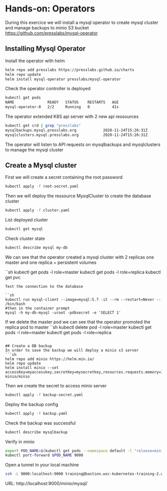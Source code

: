 # Hands-on: Operators

During this exercice we will install a mysql operator to create mysql cluster and manage backups to minio S3 bucket
https://github.com/presslabs/mysql-operator

## Installing Mysql Operator

Install the operator with helm

```sh
helm repo add presslabs https://presslabs.github.io/charts
helm repo update
helm install mysql-operator presslabs/mysql-operator
```

Check the operator controller is deployed

```sh
kubectl get pods
NAME               READY   STATUS    RESTARTS   AGE
mysql-operator-0   2/2     Running   0          41s
```

The operator extended K8S api server with 2 new api ressources

```sh
kubectl get crd | grep "presslabs"
mysqlbackups.mysql.presslabs.org            2020-11-24T15:26:31Z
mysqlclusters.mysql.presslabs.org           2020-11-24T15:26:31Z
```
The operator will listen to API requests on mysqlbackups and mysqlclusters to manage the mysql cluster
## Create a Mysql cluster

First we will create a secret containing the root password

```sh
kubectl apply -f root-secret.yaml
```

Then we will deploy the ressource MysqlCluster to create the database cluster

```sh
kubectl apply -f cluster.yaml
```

List deployed cluster

```sh
kubectl get mysql
```

Check cluster state

```sh
kubectl describe mysql my-db
```

We can see that the operator created a mysql cluster with 2 replicas one master and one replica + persistent volumes

``sh
kubectl get pods -l role=master
kubectl get pods -l role=replica
kubectl get pvc
```
Test the connection to the database

``sh
kubectl run mysql-client --image=mysql:5.7 -it --rm --restart=Never -- /bin/bash
#then in the container prompt
mysql -h my-db-mysql -uroot -pdbsecret -e 'SELECT 1'
```

If we delete the master pod we can see that the operator promoted the replica pod to master
``sh
kubectl delete pod -l role=master
kubectl get pods -l role=master
kubectl get pods -l role=replica
```

## Create a DB backup
In order to save the backup we will deploy a minio s3 server
```sh
helm repo add minio https://helm.min.io/
helm repo update
helm install minio --set accessKey=myaccesskey,secretKey=mysecretkey,resources.requests.memory=1G  minio/minio
```
Then we create the secret to access minio server
```sh
kubectl apply -f backup-secret.yaml
```
Deploy the backup config
```sh
kubectl apply -f backup.yaml
```
Check the backup was successful

```sh
kubectl describe mysqlbackup
```

Verify in minio

```sh
export POD_NAME=$(kubectl get pods --namespace default -l "release=minio" -o jsonpath="{.items[0].metadata.name}")
kubectl port-forward $POD_NAME 9000
```

Open a tunnel in your local machine 
```sh
ssh -L 9000:localhost:9000 training@bastion.wsc-kubernetes-training-2.wescaletraining.fr -i kubernetes-formation
```

URL: http://localhost:9000/minio/mysql/

